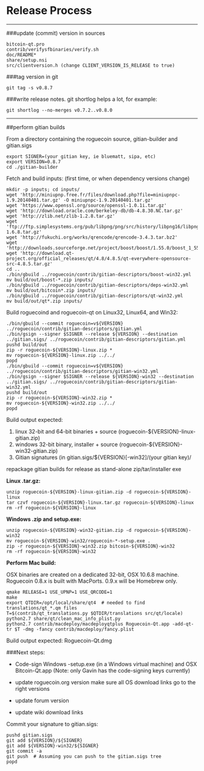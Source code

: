 Release Process
====================

* * *

###update (commit) version in sources


	bitcoin-qt.pro
	contrib/verifysfbinaries/verify.sh
	doc/README*
	share/setup.nsi
	src/clientversion.h (change CLIENT_VERSION_IS_RELEASE to true)

###tag version in git

	git tag -s v0.8.7

###write release notes. git shortlog helps a lot, for example:

	git shortlog --no-merges v0.7.2..v0.8.0

* * *

##perform gitian builds

 From a directory containing the roguecoin source, gitian-builder and gitian.sigs
  
	export SIGNER=(your gitian key, ie bluematt, sipa, etc)
	export VERSION=0.8.7
	cd ./gitian-builder

 Fetch and build inputs: (first time, or when dependency versions change)

	mkdir -p inputs; cd inputs/
	wget 'http://miniupnp.free.fr/files/download.php?file=miniupnpc-1.9.20140401.tar.gz' -O miniupnpc-1.9.20140401.tar.gz'
	wget 'https://www.openssl.org/source/openssl-1.0.1i.tar.gz'
	wget 'http://download.oracle.com/berkeley-db/db-4.8.30.NC.tar.gz'
	wget 'http://zlib.net/zlib-1.2.8.tar.gz'
	wget 'ftp://ftp.simplesystems.org/pub/libpng/png/src/history/libpng16/libpng-1.6.8.tar.gz'
	wget 'http://fukuchi.org/works/qrencode/qrencode-3.4.3.tar.bz2'
	wget 'http://downloads.sourceforge.net/project/boost/boost/1.55.0/boost_1_55_0.tar.bz2'
	wget 'http://download.qt-project.org/official_releases/qt/4.8/4.8.5/qt-everywhere-opensource-src-4.8.5.tar.gz'
	cd ..
	./bin/gbuild ../roguecoin/contrib/gitian-descriptors/boost-win32.yml
	mv build/out/boost-*.zip inputs/
	./bin/gbuild ../roguecoin/contrib/gitian-descriptors/deps-win32.yml
	mv build/out/bitcoin*.zip inputs/
	./bin/gbuild ../roguecoin/contrib/gitian-descriptors/qt-win32.yml
	mv build/out/qt*.zip inputs/

 Build roguecoind and roguecoin-qt on Linux32, Linux64, and Win32:
  
	./bin/gbuild --commit roguecoin=v${VERSION} ../roguecoin/contrib/gitian-descriptors/gitian.yml
	./bin/gsign --signer $SIGNER --release ${VERSION} --destination ../gitian.sigs/ ../roguecoin/contrib/gitian-descriptors/gitian.yml
	pushd build/out
	zip -r roguecoin-${VERSION}-linux.zip *
	mv roguecoin-${VERSION}-linux.zip ../../
	popd
	./bin/gbuild --commit roguecoin=v${VERSION} ../roguecoin/contrib/gitian-descriptors/gitian-win32.yml
	./bin/gsign --signer $SIGNER --release ${VERSION}-win32 --destination ../gitian.sigs/ ../roguecoin/contrib/gitian-descriptors/gitian-win32.yml
	pushd build/out
	zip -r roguecoin-${VERSION}-win32.zip *
	mv roguecoin-${VERSION}-win32.zip ../../
	popd

  Build output expected:

  1. linux 32-bit and 64-bit binaries + source (roguecoin-${VERSION}-linux-gitian.zip)
  2. windows 32-bit binary, installer + source (roguecoin-${VERSION}-win32-gitian.zip)
  3. Gitian signatures (in gitian.sigs/${VERSION}[-win32]/(your gitian key)/

repackage gitian builds for release as stand-alone zip/tar/installer exe

**Linux .tar.gz:**

	unzip roguecoin-${VERSION}-linux-gitian.zip -d roguecoin-${VERSION}-linux
	tar czvf roguecoin-${VERSION}-linux.tar.gz roguecoin-${VERSION}-linux
	rm -rf roguecoin-${VERSION}-linux

**Windows .zip and setup.exe:**

	unzip roguecoin-${VERSION}-win32-gitian.zip -d roguecoin-${VERSION}-win32
	mv roguecoin-${VERSION}-win32/roguecoin-*-setup.exe .
	zip -r roguecoin-${VERSION}-win32.zip bitcoin-${VERSION}-win32
	rm -rf roguecoin-${VERSION}-win32

**Perform Mac build:**

  OSX binaries are created on a dedicated 32-bit, OSX 10.6.8 machine.
  Roguecoin 0.8.x is built with MacPorts.  0.9.x will be Homebrew only.

	qmake RELEASE=1 USE_UPNP=1 USE_QRCODE=1
	make
	export QTDIR=/opt/local/share/qt4  # needed to find translations/qt_*.qm files
	T=$(contrib/qt_translations.py $QTDIR/translations src/qt/locale)
	python2.7 share/qt/clean_mac_info_plist.py
	python2.7 contrib/macdeploy/macdeployqtplus Roguecoin-Qt.app -add-qt-tr $T -dmg -fancy contrib/macdeploy/fancy.plist

 Build output expected: Roguecoin-Qt.dmg

###Next steps:

* Code-sign Windows -setup.exe (in a Windows virtual machine) and
  OSX Bitcoin-Qt.app (Note: only Gavin has the code-signing keys currently)

* update roguecoin.org version
  make sure all OS download links go to the right versions

* update forum version

* update wiki download links

Commit your signature to gitian.sigs:

	pushd gitian.sigs
	git add ${VERSION}/${SIGNER}
	git add ${VERSION}-win32/${SIGNER}
	git commit -a
	git push  # Assuming you can push to the gitian.sigs tree
	popd

